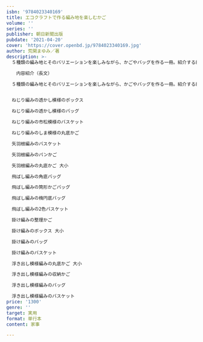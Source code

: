 ```yaml
---
isbn: '9784023340169'
title: エコクラフトで作る編み地を楽しむかご
volume: ''
series: ''
publisher: 朝日新聞出版
pubdate: '2021-04-20'
cover: 'https://cover.openbd.jp/9784023340169.jpg'
author: 荒関まゆみ／著
description: >-
  ５種類の編み地とそのバリエーションを楽しみながら、かごやバッグを作る一冊。紹介する編み地は、「ねじり編み」「矢羽根編み」「飛ばし編み」「掛け編み」「浮き出し模様編み」の５種類。同じ編み方でも用い方によって、さまざまなバリエーションが生まれます。シンプルで実用的なかごやバッグを全部で26点掲載。作り方はカラープロセス写真でくわしく解説しています。

  　内容紹介（長文）

  ５種類の編み地とそのバリエーションを楽しみながら、かごやバッグを作る一冊。紹介する編み地は、「ねじり編み」「矢羽根編み」「飛ばし編み」「掛け編み」「浮き出し模様編み」の５種類。同じ編み方でも用い方によって、さまざまなバリエーションが生まれます。シンプルで実用的なかごやバッグを全部で26点掲載。作り方はカラープロセス写真でくわしく解説しています。


  ねじり編みの透かし模様のボックス

  ねじり編みの透かし模様のバッグ

  ねじり編みの市松模様のバスケット

  ねじり編みのしま模様の丸底かご

  矢羽根編みのバスケット

  矢羽根編みのパンかご

  矢羽根編みの丸底かご 大小

  飛ばし編みの角底バッグ

  飛ばし編みの筒形かごバッグ

  飛ばし編みの楕円底バッグ

  飛ばし編みの2色バスケット

  掛け編みの整理かご

  掛け編みのボックス 大小

  掛け編みのバッグ

  掛け編みのバスケット

  浮き出し模様編みの丸底かご 大小

  浮き出し模様編みの収納かご

  浮き出し模様編みのバッグ

  浮き出し模様編みのバスケット
price: '1300'
genre: ''
target: 実用
format: 単行本
content: 家事

---
```

